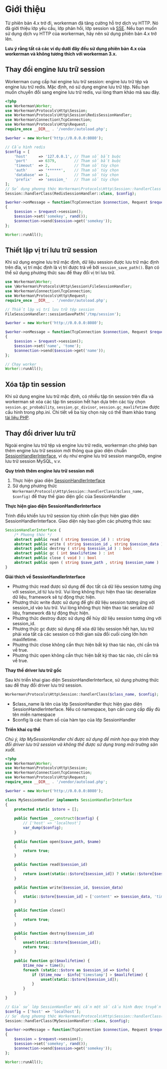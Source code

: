 # Giới thiệu
Từ phiên bản 4.x trở đi, workerman đã tăng cường hỗ trợ dịch vụ HTTP. Nó đã giới thiệu lớp yêu cầu, lớp phản hồi, lớp session và [SSE](SSE.md). Nếu bạn muốn sử dụng dịch vụ HTTP của workerman, hãy nên sử dụng phiên bản 4.x trở lên.

**Lưu ý rằng tất cả các ví dụ dưới đây đều sử dụng phiên bản 4.x của workerman và không tương thích với workerman 3.x.**

## Thay đổi engine lưu trữ session
Workerman cung cấp hai engine lưu trữ session: engine lưu trữ tệp và engine lưu trữ redis. Mặc định, nó sử dụng engine lưu trữ tệp. Nếu bạn muốn chuyển đổi sang engine lưu trữ redis, vui lòng tham khảo mã sau đây.
```php
<?php
use Workerman\Worker;
use Workerman\Protocols\Http\Session;
use Workerman\Protocols\Http\Session\RedisSessionHandler;
use Workerman\Connection\TcpConnection;
use Workerman\Protocols\Http\Request;
require_once __DIR__ . '/vendor/autoload.php';

$worker = new Worker('http://0.0.0.0:8080');

// Cấu hình redis
$config = [
    'host'     => '127.0.0.1', // Tham số bắt buộc
    'port'     => 6379,        // Tham số bắt buộc
    'timeout'  => 2,           // Tham số tùy chọn
    'auth'     => '******',    // Tham số tùy chọn
    'database' => 1,           // Tham số tùy chọn
    'prefix'   => 'session_'   // Tham số tùy chọn
];
// Sử dụng phương thức Workerman\Protocols\Http\Session::handlerClass để thay đổi lớp engine dưới cùng của session
Session::handlerClass(RedisSessionHandler::class, $config);

$worker->onMessage = function(TcpConnection $connection, Request $request)
{
    $session = $request->session();
    $session->set('somekey', rand());
    $connection->send($session->get('somekey'));
};

Worker::runAll();
```

## Thiết lập vị trí lưu trữ session
Khi sử dụng engine lưu trữ mặc định, dữ liệu session được lưu trữ mặc định trên đĩa, vị trí mặc định là vị trí được trả về bởi `session_save_path()`. Bạn có thể sử dụng phương thức sau để thay đổi vị trí lưu trữ.
```php
use Workerman\Worker;
use \Workerman\Protocols\Http\Session\FileSessionHandler;
use Workerman\Connection\TcpConnection;
use Workerman\Protocols\Http\Request;
require_once __DIR__ . '/vendor/autoload.php';

// Thiết lập vị trí lưu trữ tệp session
FileSessionHandler::sessionSavePath('/tmp/session');

$worker = new Worker('http://0.0.0.0:8080');

$worker->onMessage = function(TcpConnection $connection, Request $request)
{
    $session = $request->session();
    $session->set('name', 'tome');
    $connection->send($session->get('name'));
};

// Chạy worker
Worker::runAll();
```

## Xóa tập tin session
Khi sử dụng engine lưu trữ mặc định, có nhiều tập tin session trên đĩa và workerman sẽ xóa các tập tin session hết hạn dựa trên các tùy chọn `session.gc_probability`, `session.gc_divisor`, `session.gc_maxlifetime` được cấu hình trong php.ini. Chi tiết về ba tùy chọn này có thể tham khảo trang [tài liệu PHP](https://www.php.net/manual/zh/session.configuration.php#ini.session.gc-probability).

## Thay đổi driver lưu trữ
Ngoài engine lưu trữ tệp và engine lưu trữ redis, workerman cho phép bạn thêm engine lưu trữ session mới thông qua giao diện chuẩn [SessionHandlerInterface](https://www.php.net/manual/zh/class.sessionhandlerinterface.php), ví dụ như engine lưu trữ session mangoDb, engine lưu trữ session MySQL, v.v.

**Quy trình thêm engine lưu trữ session mới**
  1.  Thực hiện giao diện [SessionHandlerInterface](https://www.php.net/manual/zh/class.sessionhandlerinterface.php)
  2. Sử dụng phương thức `Workerman\Protocols\Http\Session::handlerClass($class_name, $config)` để thay thế giao diện gốc của SessionHandler
  
**Thực hiện giao diện SessionHandlerInterface**

Trình điều khiển lưu trữ session tùy chỉnh cần thực hiện giao diện SessionHandlerInterface. Giao diện này bao gồm các phương thức sau:
```php
SessionHandlerInterface {
    /* Phương thức */
    abstract public read ( string $session_id ) : string
    abstract public write ( string $session_id , string $session_data ) : bool
    abstract public destroy ( string $session_id ) : bool
    abstract public gc ( int $maxlifetime ) : int
    abstract public close ( void ) : bool
    abstract public open ( string $save_path , string $session_name ) : bool
}
```
**Giải thích về SessionHandlerInterface**
 - Phương thức read được sử dụng để đọc tất cả dữ liệu session tương ứng với session_id từ lưu trữ. Vui lòng không thực hiện thao tác deserialize dữ liệu, framework sẽ tự động thực hiện.
 - Phương thức write được sử dụng để ghi dữ liệu session tương ứng với session_id vào lưu trữ. Vui lòng không thực hiện thao tác serialize dữ liệu, framework đã tự động thực hiện.
 - Phương thức destroy được sử dụng để hủy dữ liệu session tương ứng với session_id.
 - Phương thức gc được sử dụng để xóa dữ liệu session hết hạn, lưu trữ phải xóa tất cả các session có thời gian sửa đổi cuối cùng lớn hơn maxlifetime.
 - Phương thức close không cần thực hiện bất kỳ thao tác nào, chỉ cần trả về true.
 - Phương thức open không cần thực hiện bất kỳ thao tác nào, chỉ cần trả về true.

**Thay thế driver lưu trữ gốc**

Sau khi triển khai giao diện SessionHandlerInterface, sử dụng phương thức sau để thay đổi driver lưu trữ session.
```php
Workerman\Protocols\Http\Session::handlerClass($class_name, $config);
```
 - $class_name là tên của lớp SessionHandler thực hiện giao diện SessionHandlerInterface. Nếu có namespace, bạn cần cung cấp đầy đủ tên miền namespace
 - $config là các tham số của hàm tạo của lớp SessionHandler

**Triển khai cụ thể**

*Chú ý, lớp MySessionHandler chỉ được sử dụng để minh họa quy trình thay đổi driver lưu trữ session và không thể được sử dụng trong môi trường sản xuất.*
```php
<?php
use Workerman\Worker;
use Workerman\Protocols\Http\Session;
use Workerman\Connection\TcpConnection;
use Workerman\Protocols\Http\Request;
require_once __DIR__ . '/vendor/autoload.php';

$worker = new Worker('http://0.0.0.0:8080');

class MySessionHandler implements SessionHandlerInterface
{
    protected static $store = [];
    
    public function __construct($config) {
        // ['host' => 'localhost']
        var_dump($config);
    }
   
    public function open($save_path, $name)
    {
        return true;
    }

    public function read($session_id)
    {
        return isset(static::$store[$session_id]) ? static::$store[$session_id]['content'] : '';
    }

    public function write($session_id, $session_data)
    {
        static::$store[$session_id] = ['content' => $session_data, 'timestamp' => time()];
    }

    public function close()
    {
        return true;
    }

    public function destroy($session_id)
    {
        unset(static::$store[$session_id]);
        return true;
    }

    public function gc($maxlifetime) {
        $time_now = time();
        foreach (static::$store as $session_id => $info) {
            if ($time_now - $info['timestamp'] > $maxlifetime) {
                unset(static::$store[$session_id]);
            }
        }
    }
}

// Giả sử lớp SessionHandler mới cần một số cấu hình được truyền vào
$config = ['host' => 'localhost'];
// Sử dụng phương thức Workerman\Protocols\Http\Session::handlerClass($class_name, $config) để thay đổi lớp driver lưu trữ session
Session::handlerClass(MySessionHandler::class, $config);

$worker->onMessage = function(TcpConnection $connection, Request $request)
{
    $session = $request->session();
    $session->set('somekey', rand());
    $connection->send($session->get('somekey'));
};

Worker::runAll();
```
